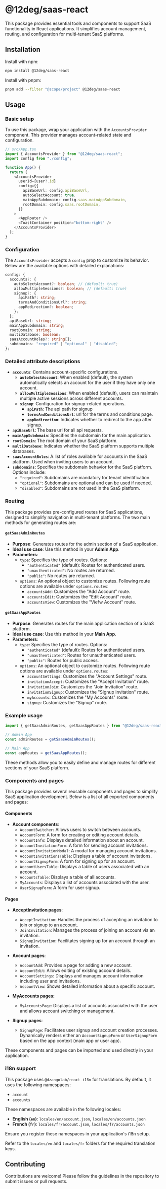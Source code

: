 # @12deg/saas-react

This package provides essential tools and components to support SaaS functionality in React applications. It simplifies account management, routing, and configuration for multi-tenant SaaS platforms.

## Installation

Install with npm:

```bash
npm install @12deg/saas-react
```

Install with pnpm:

```bash
pnpm add --filter "@scope/project" @12deg/saas-react
```

## Usage

### Basic setup

To use this package, wrap your application with the `AccountsProvider` component. This provider manages account-related state and configuration.

```typescript
// src/App.tsx
import { AccountsProvider } from "@12deg/saas-react";
import config from "./config";

function App() {
  return (
    <AccountsProvider
      userId={user?.id}
      config={{
        apiBaseUrl: config.apiBaseUrl,
        autoSelectAccount: true,
        mainAppSubdomain: config.saas.mainAppSubdomain,
        rootDomain: config.saas.rootDomain,
      }}
    >
      <AppRouter />
      <ToastContainer position="bottom-right" />
    </AccountsProvider>
  );
}
```

### Configuration

The `AccountsProvider` accepts a `config` prop to customize its behavior. Below are the available options with detailed explanations:

```typescript
config: {
  accounts?: {
    autoSelectAccount?: boolean; // (default: true) 
    allowMultipleSessions?: boolean; // (default: true) 
    signup?: {
      apiPath?: string;
      termsAndConditionsUrl?: string; 
      appRedirection?: boolean;
    };
  };
  apiBaseUrl: string;
  mainAppSubdomain: string;
  rootDomain: string; 
  multiDatabase: boolean;
  saasAccountRoles?: string[]; 
  subdomains: "required" | "optional" | "disabled";
};
```

### Detailed attribute descriptions

- **`accounts`**: Contains account-specific configurations.
  - **`autoSelectAccount`**: When enabled (default), the system automatically selects an account for the user if they have only one account.
  - **`allowMultipleSessions`**: When enabled (default), users can maintain multiple active sessions across different accounts.
  - **`signup`**: Configuration for signup-related operations.
    - **`apiPath`**: The api path for signup
    - **`termsAndConditionsUrl`**: url for the terms and conditions page.
    - **`appRedirection`**: Indicates whether to redirect to the app after signup.
- **`apiBaseUrl`**: The base url for all api requests.
- **`mainAppSubdomain`**: Specifies the subdomain for the main application.
- **`rootDomain`**: The root domain of your SaaS platform.
- **`multiDatabase`**: Indicates whether the SaaS platform supports multiple databases.
- **`saasAccountRoles`**: A list of roles available for accounts in the SaaS platform. Used when inviting users to an account.
- **`subdomains`**: Specifies the subdomain behavior for the SaaS platform. Options include:
  - `"required"`: Subdomains are mandatory for tenant identification.
  - `"optional"`: Subdomains are optional and can be used if needed.
  - `"disabled"`: Subdomains are not used in the SaaS platform.


### Routing

This package provides pre-configured routes for SaaS applications, designed to simplify navigation in multi-tenant platforms. The two main methods for generating routes are:

#### `getSaasAdminRoutes`
- **Purpose**: Generates routes for the admin section of a SaaS application.
- **Ideal use case**: Use this method in your **Admin App**.
- **Parameters**:
  - `type`: Specifies the type of routes. Options:
    - `"authenticated"` (default): Routes for authenticated users.
    - `"unauthenticated"`: No routes are returned.
    - `"public"`: No routes are returned.
  - `options`: An optional object to customize routes. Following route options are available under `options.routes`:
    - `accountsAdd`: Customizes the "Add Account" route.
    - `accountsEdit`: Customizes the "Edit Account" route.
    - `accountsView`: Customizes the "Viefw Account" route.

#### `getSaasAppRoutes`
- **Purpose**: Generates routes for the main application section of a SaaS platform.
- **Ideal use case**: Use this method in your **Main App**.
- **Parameters**:
  - `type`: Specifies the type of routes. Options:
    - `"authenticated"` (default): Routes for authenticated users.
    - `"unauthenticated"`: Routes for unauthenticated users.
    - `"public"`: Routes for public access.
  - `options`: An optional object to customize routes. Following route options are available under `options.routes`:
    - `accountSettings`: Customizes the "Account Settings" route.
    - `invitationAccept`: Customizes the "Accept Invitation" route.
    - `invitationJoin`: Customizes the "Join Invitation" route.
    - `invitationSignup`: Customizes the "Signup Invitation" route.
    - `myAccounts`: Customizes the "My Accounts" route.
    - `signup`: Customizes the "Signup" route.

### Example usage

```typescript
import { getSaasAdminRoutes, getSaasAppRoutes } from "@12deg/saas-react/routes";

// Admin App
const adminRoutes = getSaasAdminRoutes();

// Main App
const appRoutes = getSaasAppRoutes();
```

These methods allow you to easily define and manage routes for different sections of your SaaS platform.

### Components and pages

This package provides several reusable components and pages to simplify SaaS application development. Below is a list of all exported components and pages:

#### Components
- **Account components**:
  - `AccountSwitcher`: Allows users to switch between accounts.
  - `AccountForm`: A form for creating or editing account details.
  - `AccountInfo`: Displays detailed information about an account.
  - `AccountInvitationForm`: A form for sending account invitations.
  - `AccountInvitationModal`: A modal for managing account invitations.
  - `AccountInvitationsTable`: Displays a table of account invitations.
  - `AccountSignupForm`: A form for signing up for an account.
  - `AccountUsersTable`: Displays a table of users associated with an account.
  - `AccountsTable`: Displays a table of all accounts.
  - `MyAccounts`: Displays a list of accounts associated with the user.
  - `UserSignupForm`: A form for user signup.

#### Pages
- **AcceptInvitation pages**:
  - `AcceptInvitation`: Handles the process of accepting an invitation to join or signup to an account.
  - `JoinInvitation`: Manages the process of joining an account via an invitation.
  - `SignupInvitation`: Facilitates signing up for an account through an invitation.

- **Account pages**:
  - `AccountAdd`: Provides a page for adding a new account.
  - `AccountEdit`: Allows editing of existing account details.
  - `AccountSettings`: Displays and manages account information including user and invitations.
  - `AccountView`: Shows detailed information about a specific account.

- **MyAccounts pages**:
  - `MyAccountsPage`: Displays a list of accounts associated with the user and allows account switching or management.

- **Signup pages**:
  - `SignupPage`: Facilitates user signup and account creation processes. Dynamically renders either an `AccountSignupForm` or `UserSignupForm` based on the app context (main app or user app).

These components and pages can be imported and used directly in your application.


### i18n support

This package uses `@dzangolab/react-i18n` for translations. By default, it uses the following namespaces:

- `account`
- `accounts`

These namespaces are available in the following locales:

- **English (`en`)**: `locales/en/account.json`, `locales/en/accounts.json`
- **French (`fr`)**: `locales/fr/account.json`, `locales/fr/accounts.json`

Ensure you register these namespaces in your application's i18n setup.

Refer to the `locales/en` and `locales/fr` folders for the required translation keys.

## Contributing

Contributions are welcome! Please follow the guidelines in the repository to submit issues or pull requests.
